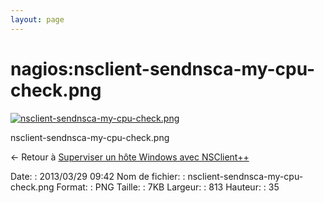 ```yaml
---
layout: page
---
```


nagios:nsclient-sendnsca-my-cpu-check.png
=========================================

[![nsclient-sendnsca-my-cpu-check.png](..//assets/media/nagios/nsclient-sendnsca-my-cpu-check.png@cache=&w=813&h=35 "nsclient-sendnsca-my-cpu-check.png")](..//assets/media/nagios/nsclient-sendnsca-my-cpu-check.png@cache= "Afficher le fichier original")

nsclient-sendnsca-my-cpu-check.png

← Retour à [Superviser un hôte Windows avec
NSClient++](../../nagios/nagios-nsclient-host.html "nagios:nagios-nsclient-host")

Date:
:   2013/03/29 09:42
Nom de fichier:
:   nsclient-sendnsca-my-cpu-check.png
Format:
:   PNG
Taille:
:   7KB
Largeur:
:   813
Hauteur:
:   35

